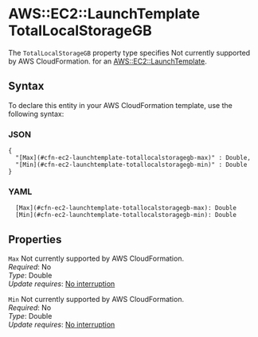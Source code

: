 # AWS::EC2::LaunchTemplate TotalLocalStorageGB<a name="aws-properties-ec2-launchtemplate-totallocalstoragegb"></a>

<a name="aws-properties-ec2-launchtemplate-totallocalstoragegb-description"></a>The `TotalLocalStorageGB` property type specifies Not currently supported by AWS CloudFormation\. for an [AWS::EC2::LaunchTemplate](aws-resource-ec2-launchtemplate.md)\.

## Syntax<a name="aws-properties-ec2-launchtemplate-totallocalstoragegb-syntax"></a>

To declare this entity in your AWS CloudFormation template, use the following syntax:

### JSON<a name="aws-properties-ec2-launchtemplate-totallocalstoragegb-syntax.json"></a>

```
{
  "[Max](#cfn-ec2-launchtemplate-totallocalstoragegb-max)" : Double,
  "[Min](#cfn-ec2-launchtemplate-totallocalstoragegb-min)" : Double
}
```

### YAML<a name="aws-properties-ec2-launchtemplate-totallocalstoragegb-syntax.yaml"></a>

```
  [Max](#cfn-ec2-launchtemplate-totallocalstoragegb-max): Double
  [Min](#cfn-ec2-launchtemplate-totallocalstoragegb-min): Double
```

## Properties<a name="aws-properties-ec2-launchtemplate-totallocalstoragegb-properties"></a>

`Max`  <a name="cfn-ec2-launchtemplate-totallocalstoragegb-max"></a>
Not currently supported by AWS CloudFormation\.  
*Required*: No  
*Type*: Double  
*Update requires*: [No interruption](https://docs.aws.amazon.com/AWSCloudFormation/latest/UserGuide/using-cfn-updating-stacks-update-behaviors.html#update-no-interrupt)

`Min`  <a name="cfn-ec2-launchtemplate-totallocalstoragegb-min"></a>
Not currently supported by AWS CloudFormation\.  
*Required*: No  
*Type*: Double  
*Update requires*: [No interruption](https://docs.aws.amazon.com/AWSCloudFormation/latest/UserGuide/using-cfn-updating-stacks-update-behaviors.html#update-no-interrupt)